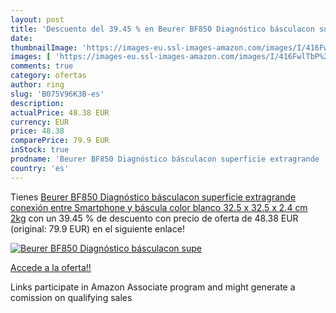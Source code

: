 ```yaml
---
layout: post
title: 'Descuento del 39.45 % en Beurer BF850 Diagnóstico básculacon supe'
date: 
thumbnailImage: 'https://images-eu.ssl-images-amazon.com/images/I/416FwlTbP%2BL._SL200_.jpg'
images: [ 'https://images-eu.ssl-images-amazon.com/images/I/416FwlTbP%2BL._SL200_.jpg' ]
comments: true
category: ofertas
author: ring
slug: 'B075V96K3B-es'
description:
actualPrice: 48.38 EUR
currency: EUR
price: 48.38
comparePrice: 79.9 EUR
inStock: true
prodname: 'Beurer BF850 Diagnóstico básculacon superficie extragrande  conexión entre Smartphone y báscula  color blanco  32.5 x 32.5 x 2.4 cm  2kg'
country: 'es'
---
```


Tienes [Beurer BF850 Diagnóstico básculacon superficie extragrande  conexión entre Smartphone y báscula  color blanco  32.5 x 32.5 x 2.4 cm  2kg](https://www.amazon.es/dp/B075V96K3B/?tag=tolees-21) con un 39.45 % de descuento con precio de oferta de 48.38 EUR (original: 79.9 EUR) en el siguiente enlace!

[![Beurer BF850 Diagnóstico básculacon supe](https://images-eu.ssl-images-amazon.com/images/I/416FwlTbP%2BL._SL200_.jpg)](https://www.amazon.es/dp/B075V96K3B/?tag=tolees-21)

[Accede a la oferta!!](https://www.amazon.es/dp/B075V96K3B/?tag=tolees-21)

Links participate in Amazon Associate program and might generate a comission on qualifying sales


